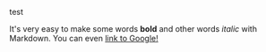 test



It's very easy to make some words **bold** and other words *italic* with Markdown. You can even [link to Google!](http://google.com)
